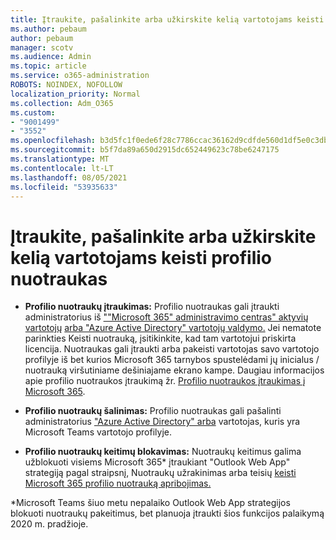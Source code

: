 ```yaml
---
title: Įtraukite, pašalinkite arba užkirskite kelią vartotojams keisti profilio nuotraukas
ms.author: pebaum
author: pebaum
manager: scotv
ms.audience: Admin
ms.topic: article
ms.service: o365-administration
ROBOTS: NOINDEX, NOFOLLOW
localization_priority: Normal
ms.collection: Adm_O365
ms.custom:
- "9001499"
- "3552"
ms.openlocfilehash: b3d5fc1f0ede6f28c7786ccac36162d9cdfde560d1df5e0c3db8128b5ee51a4f
ms.sourcegitcommit: b5f7da89a650d2915dc652449623c78be6247175
ms.translationtype: MT
ms.contentlocale: lt-LT
ms.lasthandoff: 08/05/2021
ms.locfileid: "53935633"
---
```

# <a name="add-remove-or-prevent-users-from-changing-profile-photos"></a>Įtraukite, pašalinkite arba užkirskite kelią vartotojams keisti profilio nuotraukas

- **Profilio nuotraukų įtraukimas:** Profilio nuotraukas gali įtraukti administratorius iš [""Microsoft 365" administravimo centras" aktyvių vartotojų](https://admin.microsoft.com/Adminportal/Home?source=applauncher#/users) [arba "Azure Active Directory" vartotojų valdymo.](https://portal.azure.com/#blade/Microsoft_AAD_IAM/UsersManagementMenuBlade/AllUsers)  Jei nematote parinkties Keisti nuotrauką, įsitikinkite, kad tam vartotojui priskirta licencija. Nuotraukas gali įtraukti arba pakeisti vartotojas savo vartotojo profilyje iš bet kurios Microsoft 365 tarnybos spustelėdami jų inicialus / nuotrauką viršutiniame dešiniajame ekrano kampe. Daugiau informacijos apie profilio nuotraukos įtraukimą žr. [Profilio nuotraukos įtraukimas į Microsoft 365](https://support.office.com/article/add-your-profile-photo-to-office-365-2eaf93fd-b3f1-43b9-9cdc-bdcd548435b7).

- **Profilio nuotraukų šalinimas:** Profilio nuotraukas gali pašalinti administratorius ["Azure Active Directory" arba](https://portal.azure.com/#blade/Microsoft_AAD_IAM/UsersManagementMenuBlade/AllUsers) vartotojas, kuris yra Microsoft Teams vartotojo profilyje.

- **Profilio nuotraukų keitimų blokavimas:** Nuotraukų keitimus galima užblokuoti visiems Microsoft 365* įtraukiant "Outlook Web App" strategiją pagal straipsnį, Nuotraukų užrakinimas arba teisių [keisti Microsoft 365 profilio nuotrauką apribojimas.](https://answers.microsoft.com/msoffice/forum/msoffice_o365admin-mso_dep365-mso_o365b/locking-photos-or-restricting-permissions-to/1d19ae4f-de5d-4c3d-a0ad-4b8b8ac32e3d)

*Microsoft Teams šiuo metu nepalaiko Outlook Web App strategijos blokuoti nuotraukų pakeitimus, bet planuoja įtraukti šios funkcijos palaikymą 2020 m. pradžioje.
